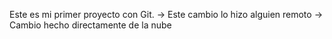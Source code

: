 Este es mi primer proyecto con Git.
-> Este cambio lo hizo alguien remoto
-> Cambio hecho directamente de la nube
